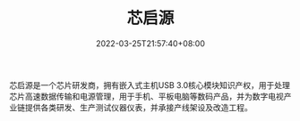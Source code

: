 ﻿---
weight: 
title: "芯启源"
description: "芯启源是一个芯片研发商，拥有嵌入式主机USB 3.0核心模块知识产权，用于处理芯片高速数据传输和电源管理，用于手机、平板电脑等数码产品，并为数字电视产业链提供各类研发、生产测试仪器仪表，并承接产线架设及改造工程。"
date: 2022-03-25T21:57:40+08:00
lastmod: 2022-03-25T16:45:40+08:00
draft: false
authors: ["Metabd"]
featuredImage: "584.png"
link: "https://www.corigine.com.cn/cn/index.html"
tags: ["芯启源","算力"]
categories: ["navigation"]
navigation: ["算力"]
lightgallery: true
toc: true
pinned: false
recommend: false
recommend1: false
---
芯启源是一个芯片研发商，拥有嵌入式主机USB 3.0核心模块知识产权，用于处理芯片高速数据传输和电源管理，用于手机、平板电脑等数码产品，并为数字电视产业链提供各类研发、生产测试仪器仪表，并承接产线架设及改造工程。
